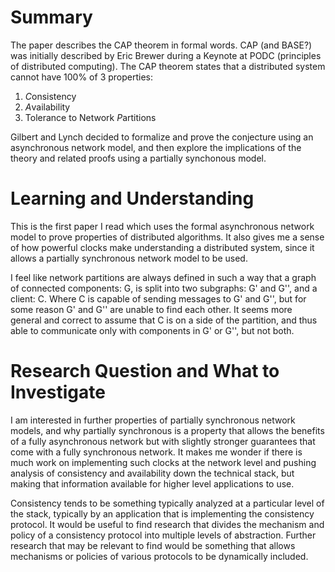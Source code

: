 # Summary
The paper describes the CAP theorem in formal words. CAP (and BASE?) was
initially described by Eric Brewer during a Keynote at PODC (principles of
distributed computing). The CAP theorem states that a distributed system
cannot have 100% of 3 properties:

1. *C*onsistency
2. *A*vailability
3. Tolerance to Network *P*artitions

Gilbert and Lynch decided to formalize and prove the conjecture using an
asynchronous network model, and then explore the implications of the theory and
related proofs using a partially synchonous model.

# Learning and Understanding
This is the first paper I read which uses the formal asynchronous network model
to prove properties of distributed algorithms. It also gives me a sense of how
powerful clocks make understanding a distributed system, since it allows a
partially synchronous network model to be used.

I feel like network partitions are always defined in such a way that a graph of
connected components: G, is split into two subgraphs: G' and G'', and a
client: C. Where C is capable of sending messages to G' and G'', but for some
reason G' and G'' are unable to find each other. It seems more general and
correct to assume that C is on a side of the partition, and thus able to
communicate only with components in G' or G'', but not both.

# Research Question and What to Investigate
I am interested in further properties of partially synchronous network models,
and why partially synchronous is a property that allows the benefits of a fully
asynchronous network but with slightly stronger guarantees that come with a
fully synchronous network. It makes me wonder if there is much work on
implementing such clocks at the network level and pushing analysis of
consistency and availability down the technical stack, but making that
information available for higher level applications to use.

Consistency tends to be something typically analyzed at a particular level of
the stack, typically by an application that is implementing the consistency
protocol. It would be useful to find research that divides the mechanism and
policy of a consistency protocol into multiple levels of abstraction. Further
research that may be relevant to find would be something that allows mechanisms
or policies of various protocols to be dynamically included.
